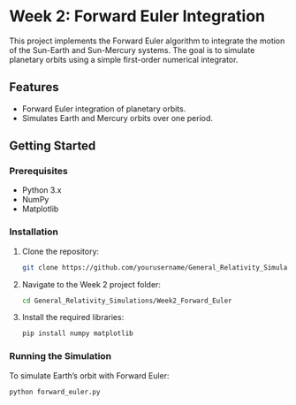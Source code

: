 # Week 2: Forward Euler Integration

This project implements the Forward Euler algorithm to integrate the motion of the Sun-Earth and Sun-Mercury systems. The goal is to simulate planetary orbits using a simple first-order numerical integrator.

## Features
- Forward Euler integration of planetary orbits.
- Simulates Earth and Mercury orbits over one period.

## Getting Started

### Prerequisites
- Python 3.x
- NumPy
- Matplotlib

### Installation
1. Clone the repository:
    ```bash
    git clone https://github.com/yourusername/General_Relativity_Simulations.git
    ```
2. Navigate to the Week 2 project folder:
    ```bash
    cd General_Relativity_Simulations/Week2_Forward_Euler
    ```

3. Install the required libraries:
    ```bash
    pip install numpy matplotlib
    ```

### Running the Simulation

To simulate Earth’s orbit with Forward Euler:
```bash
python forward_euler.py


